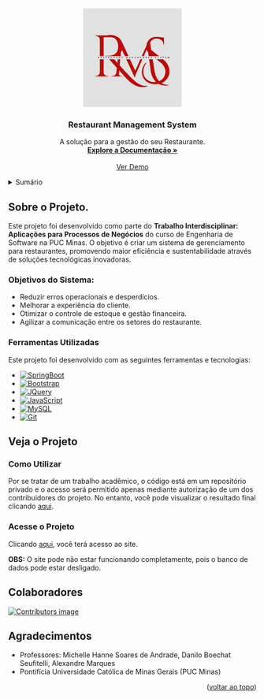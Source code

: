 <a id="readme-top"></a>

<!-- PROJECT LOGO -->
<br />
<div align="center">
  <a href="#">
    <img src="docs/images/LogoTI2.jpg" alt="Logo" width="200" height="200">
  </a>

  <h3 align="center">Restaurant Management System</h3>

  <p align="center">
    A solução para a gestão do seu Restaurante.
    <br />
    <a href="docs"><strong>Explore a Documentação »</strong></a>
    <br />
    <br />
    <a href="docs/video/Video-de-apresetação.mp4">Ver Demo</a>
  </p>
</div>

<!-- TABLE OF CONTENTS -->
<details>
  <summary>Sumário</summary>
  <ol>
    <li>
      <a href="#sobre-o-projeto">Sobre o Projeto</a>
      <ul>
        <li><a href="#ferramentas-utilizadas">Ferramentas Utilizadas</a></li>
      </ul>
    </li>
    <li>
      <a href="#Veja-o-Projeto">Veja o Projeto</a>
      <ul>
        <li><a href="#Como-Utilizar">Como Utilizar</a></li>
        <li><a href="#Acesse-o-Site">Acesse o Site</a></li>
      </ul>
    </li>
    <li><a href="#Colaboradores">Colaboradores</a></li>
    <li><a href="#acknowledgments">Agradecimentos</a></li>

  </ol>
</details>

<!-- ABOUT THE PROJECT -->
## Sobre o Projeto.

Este projeto foi desenvolvido como parte do **Trabalho Interdisciplinar: Aplicações para Processos de Negócios** do curso de Engenharia de Software na PUC Minas. O objetivo é criar um sistema de gerenciamento para restaurantes, promovendo maior eficiência e sustentabilidade através de soluções tecnológicas inovadoras.

### Objetivos do Sistema:
- Reduzir erros operacionais e desperdícios.
- Melhorar a experiência do cliente.
- Otimizar o controle de estoque e gestão financeira.
- Agilizar a comunicação entre os setores do restaurante.



### Ferramentas Utilizadas

Este projeto foi desenvolvido com as seguintes ferramentas e tecnologias:

* [![SpringBoot][SpringBoot-shield]][SpringBoot-url]
* [![Bootstrap][Bootstrap.com]][Bootstrap-url]
* [![JQuery][JQuery.com]][JQuery-url]
* [![JavaScript][JavaScript-shield]][JavaScript-url]
* [![MySQL][MySQL-shield]][MySQL-url]
* [![Git][Git-shield]][Git-url]


<!-- GETTING STARTED -->
## Veja o Projeto
### Como Utilizar
Por se tratar de um trabalho acadêmico, o código está em um repositório privado e o acesso será permitido apenas mediante autorização de um dos contribuidores do projeto. No entanto, você pode visualizar o resultado final clicando <a href="docs/video/Video_RMS_ti_2.mp4">aqui</a>.

### Acesse o Projeto

Clicando <a href="docs/video/Video_RMS_ti_2.mp4">aqui</a>, você terá acesso ao site.

**OBS:** O site pode não estar funcionando completamente, pois o banco de dados pode estar desligado.

## Colaboradores

<a href="https://github.com/ArtMix532/Trabalho-Interdisciplina-2-RMS/graphs/contributors">
  <img src="https://contrib.rocks/image?repo=ArtMix532/Trabalho-Interdisciplina-2-RMS" alt="Contributors image" />
</a>



<!-- ACKNOWLEDGMENTS -->
## Agradecimentos

- Professores: Michelle Hanne Soares de Andrade, Danilo Boechat Seufitelli, Alexandre Marques
- Pontifícia Universidade Católica de Minas Gerais (PUC Minas)


<p align="right">(<a href="#readme-top">voltar ao topo</a>)</p>

<!-- SHIELDS -->
[SpringBoot-shield]: https://img.shields.io/badge/Spring_Boot-6DB33F?style=for-the-badge&logo=spring-boot&logoColor=white
[SpringBoot-url]: https://spring.io/projects/spring-boot
[Bootstrap-shield]: https://



<!-- MARKDOWN LINKS & IMAGES -->
<!-- https://www.markdownguide.org/basic-syntax/#reference-style-links -->

[contributors-shield]: https://img.shields.io/github/contributors/othneildrew/Best-README-Template.svg?style=for-the-badge
[contributors-url]: https://github.com/othneildrew/Best-README-Template/graphs/contributors
[forks-shield]: https://img.shields.io/github/forks/othneildrew/Best-README-Template.svg?style=for-the-badge
[forks-url]: https://github.com/othneildrew/Best-README-Template/network/members
[stars-shield]: https://img.shields.io/github/stars/othneildrew/Best-README-Template.svg?style=for-the-badge
[stars-url]: https://github.com/othneildrew/Best-README-Template/stargazers
[issues-shield]: https://img.shields.io/github/issues/othneildrew/Best-README-Template.svg?style=for-the-badge
[issues-url]: https://github.com/othneildrew/Best-README-Template/issues
[license-shield]: https://img.shields.io/github/license/othneildrew/Best-README-Template.svg?style=for-the-badge
[license-url]: https://github.com/othneildrew/Best-README-Template/blob/master/LICENSE.txt
[linkedin-shield]: https://img.shields.io/badge/-LinkedIn-black.svg?style=for-the-badge&logo=linkedin&colorB=555
[linkedin-url]: https://linkedin.com/in/othneildrew
[product-screenshot]: images/screenshot.png
[Next.js]: https://img.shields.io/badge/next.js-000000?style=for-the-badge&logo=nextdotjs&logoColor=white
[Next-url]: https://nextjs.org/
[React.js]: https://img.shields.io/badge/React-20232A?style=for-the-badge&logo=react&logoColor=61DAFB
[React-url]: https://reactjs.org/
[Vue.js]: https://img.shields.io/badge/Vue.js-35495E?style=for-the-badge&logo=vuedotjs&logoColor=4FC08D
[Vue-url]: https://vuejs.org/
[Angular.io]: https://img.shields.io/badge/Angular-DD0031?style=for-the-badge&logo=angular&logoColor=white
[Angular-url]: https://angular.io/
[Svelte.dev]: https://img.shields.io/badge/Svelte-4A4A55?style=for-the-badge&logo=svelte&logoColor=FF3E00
[Svelte-url]: https://svelte.dev/
[Laravel.com]: https://img.shields.io/badge/Laravel-FF2D20?style=for-the-badge&logo=laravel&logoColor=white
[Laravel-url]: https://laravel.com
[Bootstrap.com]: https://img.shields.io/badge/Bootstrap-563D7C?style=for-the-badge&logo=bootstrap&logoColor=white
[Bootstrap-url]: https://getbootstrap.com
[JQuery.com]: https://img.shields.io/badge/jQuery-0769AD?style=for-the-badge&logo=jquery&logoColor=white
[JQuery-url]: https://jquery.com
[SpringBoot-shield]: https://img.shields.io/badge/Spring%20Boot-6DB33F?style=for-the-badge&logo=spring-boot&logoColor=white
[SpringBoot-url]: https://spring.io/projects/spring-boot

[Bootstrap-shield]: https://img.shields.io/badge/Bootstrap-563D7C?style=for-the-badge&logo=bootstrap&logoColor=white
[Bootstrap-url]: https://getbootstrap.com/

[JQuery-shield]: https://img.shields.io/badge/jQuery-0769AD?style=for-the-badge&logo=jquery&logoColor=white
[JQuery-url]: https://jquery.com/

[JavaScript-shield]: https://img.shields.io/badge/JavaScript-F7DF1E?style=for-the-badge&logo=javascript&logoColor=black
[JavaScript-url]: https://developer.mozilla.org/en-US/docs/Web/JavaScript

[MySQL-shield]: https://img.shields.io/badge/MySQL-4479A1?style=for-the-badge&logo=mysql&logoColor=white
[MySQL-url]: https://www.mysql.com/

[Git-shield]: https://img.shields.io/badge/Git-F05032?style=for-the-badge&logo=git&logoColor=white
[Git-url]: https://git-scm.com/
